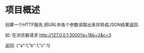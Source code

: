# 项目概述

创建一个HTTP服务,把URL中各个参数读取出来并转成JSON结果返回.

如:
在浏览器请求 http://127.0.0.1:3000?a=1&b=2&c=3

返回:
{"a":1,"b":1,"c":1}
